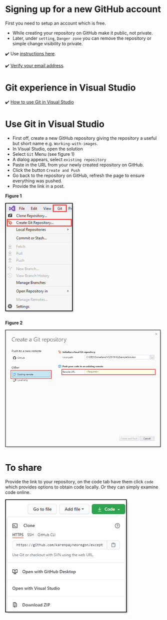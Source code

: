 # Signing up for a new GitHub account

First you need to setup an account which is free.

- While creating your repository on GitHub make it public, not private.
- Later, under `setting`, `Danger zone` you can remove the repository or simple change visibility to private.

:heavy_check_mark: Use [instructions here](https://docs.github.com/en/github/getting-started-with-github/signing-up-for-a-new-github-account).

:heavy_check_mark: [Verify your email address](https://docs.github.com/en/github/getting-started-with-github/verifying-your-email-address).


# Git experience in Visual Studio

:heavy_check_mark:  [How to use Git in Visual Studio](https://docs.microsoft.com/en-us/visualstudio/ide/git-with-visual-studio?view=vs-2019)


# Use Git in Visual Studio

- First off, create a new GitHub repository giving the repository a useful but short name e.g. `Working-with-images`.
- In Visual Studio, open the solution
- Select `Git` Menu (see figure 1)
- A dialog appears, select `existing repository`
- Paste in the URL from your newly created repository on GitHub.
- Click the button `Create and Push`
- Go back to the repository on GitHub, refresh the page to ensure everything was pushed.
- Provide the link in a post.

**Figure 1**

![assets/figure1.png](assets/Figure1.png)

**Figure 2**

![assets/figure1.png](assets/figure2.png)

# To share

Provide the link to your repository, on the code tab have them click `code` which provides options to obtain code locally. Or they can simply examine code online.

![assets/figure1.png](assets/Figure3.png)